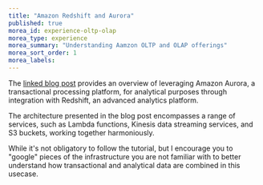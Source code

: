 ```yaml
---
title: "Amazon Redshift and Aurora"
published: true
morea_id: experience-oltp-olap
morea_type: experience
morea_summary: "Understanding Aamzon OLTP and OLAP offerings"
morea_sort_order: 1
morea_labels:
---
```




The [linked blog post](https://aws.amazon.com/blogs/big-data/combine-transactional-and-analytical-data-using-amazon-aurora-and-amazon-redshift/) provides an overview of leveraging Amazon Aurora, a transactional processing platform, for analytical purposes through integration with Redshift, an advanced analytics platform.

The architecture presented in the blog post encompasses a range of services, such as Lambda functions, Kinesis data streaming services, and S3 buckets, working together harmoniously.

While it's not obligatory to follow the tutorial, but I encourage you to "google" pieces of the infrastructure you are not familiar with to better understand how transactional and analytical data are combined in this usecase.


